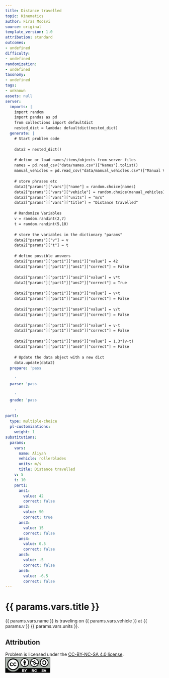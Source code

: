 ```yaml
---
title: Distance travelled
topic: Kinematics
author: Firas Moosvi
source: original
template_version: 1.0
attribution: standard
outcomes:
- undefined
difficulty:
- undefined
randomization:
- undefined
taxonomy:
- undefined
tags:
- unknown
assets: null
server:
  imports: |
    import random
    import pandas as pd
    from collections import defaultdict
    nested_dict = lambda: defaultdict(nested_dict)
  generate: |
    # Start problem code

    data2 = nested_dict()

    # define or load names/items/objects from server files
    names = pd.read_csv("data/names.csv")["Names"].tolist()
    manual_vehicles = pd.read_csv("data/manual_vehicles.csv")["Manual Vehicles"].tolist()

    # store phrases etc
    data2["params"]["vars"]["name"] = random.choice(names)
    data2["params"]["vars"]["vehicle"] = random.choice(manual_vehicles)
    data2["params"]["vars"]["units"] = "m/s"
    data2["params"]["vars"]["title"] = "Distance travelled"

    # Randomize Variables
    v = random.randint(2,7)
    t = random.randint(5,10)

    # store the variables in the dictionary "params"
    data2["params"]["v"] = v
    data2["params"]["t"] = t

    # define possible answers
    data2["params"]["part1"]["ans1"]["value"] = 42
    data2["params"]["part1"]["ans1"]["correct"] = False

    data2["params"]["part1"]["ans2"]["value"] = v*t
    data2["params"]["part1"]["ans2"]["correct"] = True

    data2["params"]["part1"]["ans3"]["value"] = v+t
    data2["params"]["part1"]["ans3"]["correct"] = False

    data2["params"]["part1"]["ans4"]["value"] = v/t
    data2["params"]["part1"]["ans4"]["correct"] = False

    data2["params"]["part1"]["ans5"]["value"] = v-t
    data2["params"]["part1"]["ans5"]["correct"] = False

    data2["params"]["part1"]["ans6"]["value"] = 1.3*(v-t)
    data2["params"]["part1"]["ans6"]["correct"] = False

    # Update the data object with a new dict
    data.update(data2)
  prepare: 'pass

    '
  parse: 'pass

    '
  grade: 'pass

    '
part1:
  type: multiple-choice
  pl-customizations:
    weight: 1
substitutions:
  params:
    vars:
      name: Aliyah
      vehicle: rollerblades
      units: m/s
      title: Distance travelled
    v: 5
    t: 10
    part1:
      ans1:
        value: 42
        correct: false
      ans2:
        value: 50
        correct: true
      ans3:
        value: 15
        correct: false
      ans4:
        value: 0.5
        correct: false
      ans5:
        value: -5
        correct: false
      ans6:
        value: -6.5
        correct: false
---
```

# {{ params.vars.title }}
{{ params.vars.name }} is traveling on {{ params.vars.vehicle }} at {{ params.v }} {{ params.vars.units }}.

## Attribution

Problem is licensed under the [CC-BY-NC-SA 4.0 license](https://creativecommons.org/licenses/by-nc-sa/4.0/).
![The Creative Commons 4.0 license requiring attribution-BY, non-commercial-NC, and share-alike-SA license.](https://raw.githubusercontent.com/firasm/bits/master/by-nc-sa.png)